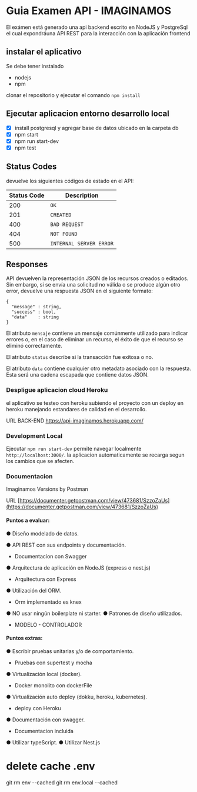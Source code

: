 # Guia Examen API - IMAGINAMOS

El exámen está generado una api backend escrito en NodeJS y PostgreSql el cual expondráuna API REST para la interacción con la aplicación frontend

## instalar el aplicativo

Se debe tener instalado

-   nodejs
-   npm

clonar el repositorio y ejecutar el comando `npm install`

## Ejecutar aplicacion entorno desarrollo local

-   [x] install postgresql y agregar base de datos ubicado en la carpeta db
-   [x] npm start
-   [x] npm run start-dev
-   [x] npm test

## Status Codes

devuelve los siguientes códigos de estado en el API:

| Status Code | Description             |
| ----------- | ----------------------- |
| 200         | `OK`                    |
| 201         | `CREATED`               |
| 400         | `BAD REQUEST`           |
| 404         | `NOT FOUND`             |
| 500         | `INTERNAL SERVER ERROR` |

## Responses

API devuelven la representación JSON de los recursos creados o editados. Sin embargo, si se envía una solicitud no válida o se produce algún otro error, devuelve una respuesta JSON en el siguiente formato:

```
{
  "message" : string,
  "success" : bool,
  "data"    : string
}
```

El atributo `mensaje` contiene un mensaje comúnmente utilizado para indicar errores o, en el caso de eliminar un recurso, el éxito de que el recurso se eliminó correctamente.

El atributo `status` describe si la transacción fue exitosa o no.

El atributo `data` contiene cualquier otro metadato asociado con la respuesta. Esta será una cadena escapada que contiene datos JSON.

### Despligue aplicacion cloud Heroku

el aplicativo se testeo con heroku subiendo el proyecto con un deploy en heroku manejando estandares de calidad en el desarrollo.

URL BACK-END
https://api-imaginamos.herokuapp.com/

### Development Local

Ejecutar `npm run start-dev` permite navegar localmente `http://localhost:3000/`. la aplicacion automaticamente se recarga segun los cambios que se afecten.

### Documentacion

Imaginamos Versions by Postman

URL
[https://documenter.getpostman.com/view/473681/SzzoZaUs](https://documenter.getpostman.com/view/473681/SzzoZaUs)

#### Puntos a evaluar:

● Diseño modelado de datos.

● API REST con sus endpoints y documentación.

-   Documentacion con Swagger

● Arquitectura de aplicación en NodeJS (express o
nest.js)

-   Arquitectura con Express

● Utilización del ORM.

-   Orm implementado es knex

● NO usar ningún boilerplate ni starter.
● Patrones de diseño utilizados.

-   MODELO - CONTROLADOR

#### Puntos extras:

● Escribir pruebas unitarias y/o de comportamiento.

-   Pruebas con supertest y mocha

● Virtualización local (docker).

-   Docker monolito con dockerFile

● Virtualización auto deploy (dokku, heroku,
kubernetes).

-   deploy con Heroku

● Documentación con swagger.

-   Documentacion incluida

● Utilizar typeScript.
● Utilizar Nest.js

# delete cache .env

git rm env --cached
git rm env.local --cached
